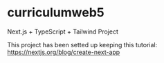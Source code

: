 # curriculumweb5
Next.js + TypeScript + Tailwind Project

This project has been setted up keeping this tutorial: https://nextjs.org/blog/create-next-app


